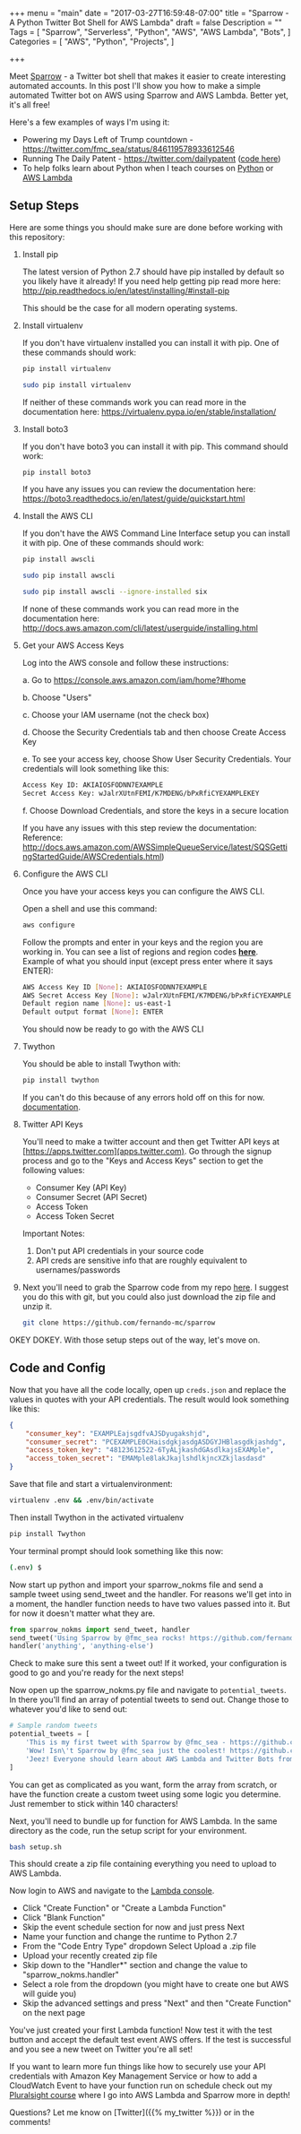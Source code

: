 +++
menu = "main"
date = "2017-03-27T16:59:48-07:00"
title = "Sparrow - A Python Twitter Bot Shell for AWS Lambda"
draft = false
Description = ""
Tags = [
  "Sparrow",
  "Serverless",
  "Python",
  "AWS",
  "AWS Lambda",
  "Bots",
]
Categories = [
  "AWS",
  "Python",
  "Projects",
]

+++

Meet [Sparrow](https://github.com/fernando-mc/sparrow) - a Twitter bot shell that makes it easier to create interesting automated accounts. In this post I'll show you how to make a simple automated Twitter bot on AWS using Sparrow and AWS Lambda. Better yet, it's all free!

<!--more-->
Here's a few examples of ways I'm using it:

- Powering my Days Left of Trump countdown - https://twitter.com/fmc_sea/status/846119578933612546
- Running The Daily Patent - https://twitter.com/dailypatent ([code here](https://github.com/fernando-mc/dailypatent))
- To help folks learn about Python when I teach courses on [Python](https://www.meetup.com/phillypug/events/232030203/) or [AWS Lambda](https://www.pluralsight.com/courses/aws-developer-introduction-aws-lambda)

## Setup Steps
Here are some things you should make sure are done before working with this repository:

1. Install pip

    The latest version of Python 2.7 should have 
    pip installed by default so you likely have it 
    already! If you need help getting pip read 
    more here:
    http://pip.readthedocs.io/en/latest/installing/#install-pip

    This should be the case for all modern operating systems.

2. Install virtualenv

    If you don't have virtualenv installed you can
    install it with pip. One of these commands
    should work:
    
    ```bash
    pip install virtualenv
    
    sudo pip install virtualenv
    ```

    If neither of these commands work you can read
    more in the documentation here:
    https://virtualenv.pypa.io/en/stable/installation/

3. Install boto3

    If you don't have boto3 you can install it 
    with pip. This command should work:

    ```bash
    pip install boto3
    ```

    If you have any issues you can review the documentation here:
    https://boto3.readthedocs.io/en/latest/guide/quickstart.html

4. Install the AWS CLI

    If you don't have the AWS Command Line 
    Interface setup you can install it with pip. 
    One of these commands should work:

    ```bash
    pip install awscli

    sudo pip install awscli

    sudo pip install awscli --ignore-installed six
    ```

    If none of these commands work you can read
    more in the documentation here:
    http://docs.aws.amazon.com/cli/latest/userguide/installing.html

5. Get your AWS Access Keys

    Log into the AWS console and follow these
    instructions:

    a. Go to https://console.aws.amazon.com/iam/home?#home

    b. Choose "Users"
    
    c. Choose your IAM username (not the check box)
    
    d. Choose the Security Credentials tab and 
        then choose Create Access Key
    
    e. To see your access key, choose Show User 
    Security Credentials. Your credentials will 
    look something like this:

    ```bash 
    Access Key ID: AKIAIOSFODNN7EXAMPLE
    Secret Access Key: wJalrXUtnFEMI/K7MDENG/bPxRfiCYEXAMPLEKEY
    ```

    f. Choose Download Credentials, and store 
    the keys in a secure location

    If you have any issues with this step review the documentation:
    Reference:
    http://docs.aws.amazon.com/AWSSimpleQueueService/latest/SQSGettingStartedGuide/AWSCredentials.html)

6. Configure the AWS CLI

    Once you have your access keys you can 
    configure the AWS CLI. 

    Open a shell and use this command:

    ```bash
    aws configure
    ```

    Follow the prompts and enter in your keys 
    and the region you are working in. You can
    see a list of regions and region codes **[here](http://docs.aws.amazon.com/AWSEC2/latest/UserGuide/using-regions-availability-zones.html#concepts-available-regions)**. Example of what you should input (except press enter where it says ENTER):

    ```bash
    AWS Access Key ID [None]: AKIAIOSFODNN7EXAMPLE
    AWS Secret Access Key [None]: wJalrXUtnFEMI/K7MDENG/bPxRfiCYEXAMPLEKEY
    Default region name [None]: us-east-1
    Default output format [None]: ENTER
    ```
    You should now be ready to go with the AWS CLI

7. Twython

    You should be able to install Twython with:

    ```bash
    pip install twython
    ```

    If you can't do this because of any errors hold off on this for now. 
    [documentation](https://twython.readthedocs.io/en/latest/usage/install.html). 
    
8. Twitter API Keys

    You'll need to make a twitter account and then get Twitter API keys at [https://apps.twitter.com](apps.twitter.com).
    Go through the signup process and go to the "Keys and Access Keys" section to get the following values:
    
    - Consumer Key (API Key)
    - Consumer Secret (API Secret)
    - Access Token
    - Access Token Secret

    Important Notes:

    1. Don't put API credentials in your source code
    2. API creds are sensitive info that are roughly equivalent to usernames/passwords

9. Next you'll need to grab the Sparrow code from my repo [here](https://github.com/fernando-mc/sparrow). I suggest you do this with git, but you could also just download the zip file and unzip it.

    ```bash
    git clone https://github.com/fernando-mc/sparrow
    ```

OKEY DOKEY. With those setup steps out of the way, let's move on.

## Code and Config

Now that you have all the code locally, open up `creds.json` and replace the values in quotes with your API credentials. The result would look something like this:

```json
{
    "consumer_key": "EXAMPLEajsgdfvAJSDyugakshjd",
    "consumer_secret": "PCEXAMPLE0CHaisdgkjasdgASDGYJHBlasgdkjashdg",
    "access_token_key": "48123612522-6TyALjkashdGAsdlkajsEXAMple",
    "access_token_secret": "EMAMple8lakJkajlshdlkjncXZkjlasdasd"
}
```

Save that file and start a virtualenvironment:

```bash
virtualenv .env && .env/bin/activate
```

Then install Twython in the activated virtualenv
```bash 
pip install Twython
```

Your terminal prompt should look something like this now:
```bash
(.env) $ 
```

Now start up python and import your sparrow_nokms file and send a sample tweet using send_tweet and the handler. For reasons we'll get into in a moment, the handler function needs to have two values passed into it. But for now it doesn't matter what they are.

```python
from sparrow_nokms import send_tweet, handler
send_tweet('Using Sparrow by @fmc_sea rocks! https://github.com/fernando-mc/sparrow')
handler('anything', 'anything-else')
```

Check to make sure this sent a tweet out! If it worked, your configuration is good to go and you're ready for the next steps!

Now open up the sparrow_nokms.py file and navigate to `potential_tweets`. In there you'll find an array of potential tweets to send out. Change those to whatever you'd like to send out:

```python
# Sample random tweets
potential_tweets = [
    'This is my first tweet with Sparrow by @fmc_sea - https://github.com/fernando-mc/sparrow',
    'Wow! Isn\'t Sparrow by @fmc_sea just the coolest! https://github.com/fernando-mc/sparrow',
    'Jeez! Everyone should learn about AWS Lambda and Twitter Bots from @fmc_sea'
]
```
You can get as complicated as you want, form the array from scratch, or have the function create a custom tweet using some logic you determine. Just remember to stick within 140 characters!

Next, you'll need to bundle up for function for AWS Lambda. In the same directory as the code, run the setup script for your environment.

```bash
bash setup.sh
```

This should create a zip file containing everything you need to upload to AWS Lambda.

Now login to AWS and navigate to the [Lambda console](https://console.aws.amazon.com/lambda/).

 - Click "Create Function" or "Create a Lambda Function"
 - Click "Blank Function"
 - Skip the event schedule section for now and just press Next
 - Name your function and change the runtime to Python 2.7
 - From the "Code Entry Type" dropdown Select Upload a .zip file
 - Upload your recently created zip file
 - Skip down to the "Handler*" section and change the value to "sparrow_nokms.handler"
 - Select a role from the dropdown (you might have to create one but AWS will guide you)
 - Skip the advanced settings and press "Next" and then "Create Function" on the next page

You've just created your first Lambda function! Now test it with the test button and accept the default test event AWS offers. If the test is successful and you see a new tweet on Twitter you're all set! 

If you want to learn more fun things like how to securely use your API credentials with Amazon Key Management Service or how to add a CloudWatch Event to have your function run on schedule check out my [Pluralsight course](https://www.pluralsight.com/courses/aws-developer-introduction-aws-lambda) where I go into AWS Lambda and Sparrow more in depth!

Questions? Let me know on [Twitter]({{% my_twitter %}}) or in the comments!
